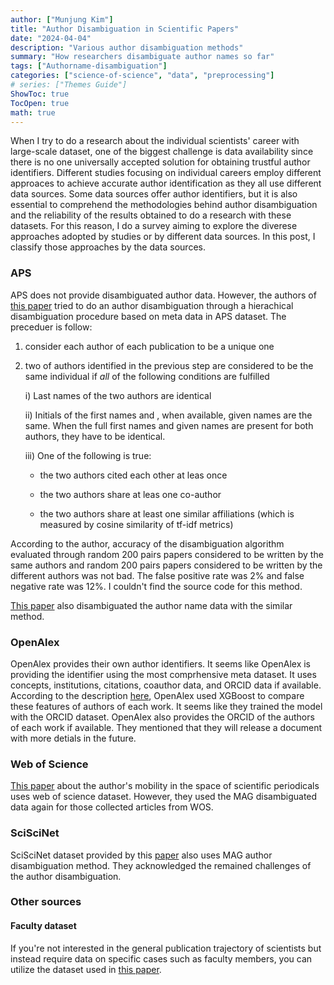 ```yaml
---
author: ["Munjung Kim"]
title: "Author Disambiguation in Scientific Papers"
date: "2024-04-04"
description: "Various author disambiguation methods"
summary: "How researchers disambiguate author names so far"
tags: ["Authorname-disambiguation"]
categories: ["science-of-science", "data", "preprocessing"]
# series: ["Themes Guide"]
ShowToc: true
TocOpen: true
math: true
---
```


When I try to do a research about the individual scientists' career with large-scale dataset, one of the biggest challenge is data availability since there is no one universally accepted solution for obtaining trustful author identifiers. Different studies focusing on individual careers employ different approaces to achieve accurate author identification as they all use different data sources. Some data sources offer author identifiers, but it is also essential to comprehend the methodologies behind author disambiguation and the reliability of the results obtained to do a research with these datasets. For this reason, I do a survey aiming to explore the diverese approaches adopted by studies or by different data sources. In this post, I classify those approaches by the data sources.




### APS

APS does not provide disambiguated author data. However, the authors of [this paper](https://www-science-org.proxyiub.uits.iu.edu/doi/full/10.1126/science.aaf5239?casa_token=_S6W0TgmfiIAAAAA:cVatiyYCmrDgFuFpcfwBF9-mcjIiqP0SxAFUlShtYdxdXMXHq2KmT3kqI-Krl_XoUwTZTWo7_nz0TQ) tried to do an author disambiguation through a hierachical disambiguation procedure based on meta data in APS dataset. The preceduer is follow:

1)  consider each author of each publication to be a unique one
2) two of authors identified in the previous step are considered to be the same individual if *all* of the following conditions are fulfilled

    i) Last names of the two authors are identical

    ii) Initials of the first names and , when available, given names are the same. When the full first names and given names are present for both authors, they have to be identical.
    
    iii) One of the following is true:

    - the two authors cited each other at leas once

    - the two authors share at leas one co-author

    - the two authors share at least one similar affiliations (which is measured by cosine similarity of tf-idf metrics)

According to the author, accuracy of the disambiguation algorithm evaluated through random 200 pairs papers considered to be written by the same authors and random 200 pairs papers considered to be written by the different authors was not bad. The false positive rate was 2% and false negative rate was 12%. I couldn't find the source code for this method. 

[This paper](https://journals.aps.org/pre/abstract/10.1103/PhysRevE.88.012814) also disambiguated the author name data with the similar method.



### OpenAlex

OpenAlex provides their own author identifiers. It seems like OpenAlex is providing the identifier using the most comprhensive meta dataset. It uses concepts, institutions, citations, coauthor data, and ORCID data if available. According to the description [here](https://github.com/ourresearch/openalex-name-disambiguation/tree/main/V3), OpenAlex used XGBoost to compare these features of authors of each work. It seems like they trained the model with the ORCID dataset. OpenAlex also provides the ORCID of the authors of each work if available. They mentioned that they will release a document with more detials in the future. 


### Web of Science

[This paper](https://www.nature.com/articles/s41598-024-54693-7#Sec1) about the author's mobility in the space of scientific periodicals uses web of science dataset. However, they used the MAG disambiguated data again for those collected articles from WOS.

### SciSciNet

SciSciNet dataset provided by this [paper](https://www.nature.com/articles/s41597-023-02198-9) also uses MAG author disambiguation method. They acknowledged the remained challenges of the author disambiguation.

### Other sources

#### Faculty dataset

If you're not interested in the general publication trajectory of scientists but instead require data on specific cases such as faculty members, you can utilize the dataset used in [this paper](https://www-pnas-org.proxyiub.uits.iu.edu/doi/abs/10.1073/pnas.1702121114).